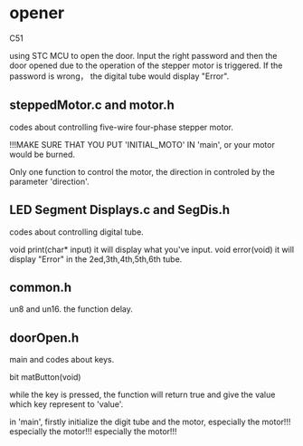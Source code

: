 # opener
C51

using STC MCU to open the door.
Input the right password and then the door opened due to the operation of the stepper motor is triggered. If the password is wrong， the digital tube would display "Error".

## steppedMotor.c and motor.h
codes about controlling five-wire four-phase stepper motor.

!!!MAKE SURE THAT YOU PUT 'INITIAL_MOTO' IN 'main', or your motor would be burned.

Only one function to control the motor, the direction in controled by the parameter 'direction'.

## LED Segment Displays.c and SegDis.h
codes about controlling digital tube.

void print(char* input) 
it will display what you've input.
void error(void)
it will display "Error" in the 2ed,3th,4th,5th,6th tube.

## common.h
un8 and un16.
the function delay.

## doorOpen.h
main and codes about keys.

bit matButton(void)

while the key is pressed, the function will return true and give the value which key represent to 'value'.

in 'main', firstly initialize the digit tube and the motor, especially the motor!!! especially the motor!!! especially the motor!!!
<!--hhhhhhh>
<--!
hhhh
-->
<!--
hhh
>